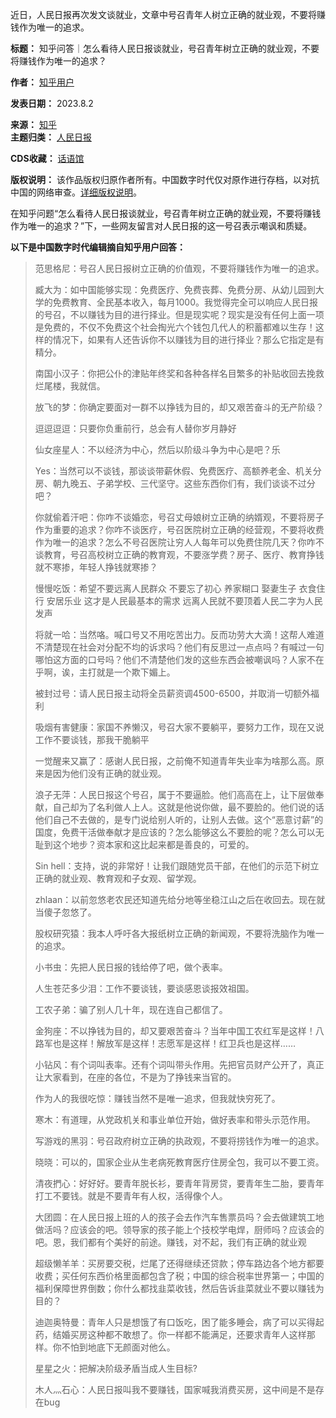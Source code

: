 
近日，人民日报再次发文谈就业，文章中号召青年人树立正确的就业观，不要将赚钱作为唯一的追求。




**标题：** 知乎问答｜怎么看待人民日报谈就业，号召青年树立正确的就业观，不要将赚钱作为唯一的追求？  

**作者：** [知乎用户](https://chinadigitaltimes.net/space/知乎)  

**发表日期：** 2023.8.2  

**来源：** [知乎](https://chinadigitaltimes.net/space/知乎)  
**主题归类：** [人民日报](https://chinadigitaltimes.net/space/人民日报)  

**CDS收藏：** [话语馆](https://chinadigitaltimes.net/space/%E8%AF%9D%E8%AF%AD%E9%A6%86)  

**版权说明：** 该作品版权归原作者所有。中国数字时代仅对原作进行存档，以对抗中国的网络审查。[详细版权说明](https://chinadigitaltimes.net/chinese/copyright)。


在知乎问题“怎么看待人民日报谈就业，号召青年树立正确的就业观，不要将赚钱作为唯一的追求？”下，一些网友留言对人民日报的这一号召表示嘲讽和质疑。


**以下是中国数字时代编辑摘自知乎用户回答：** 



> 
> 范思格尼：号召人民日报树立正确的价值观，不要将赚钱作为唯一的追求。
> 
> 
> 臧大为：如中国能够实现：免费医疗、免费丧葬、免费分房、从幼儿园到大学的免费教育、全民基本收入，每月1000。我觉得完全可以响应人民日报的号召，不以赚钱为目的进行择业。但是现实呢？现实是没有任何上面一项是免费的，不仅不免费这个社会掏光六个钱包几代人的积蓄都难以生存！这样的情况下，如果有人还告诉你不以赚钱为目的进行择业？那么它指定是有精分。
> 
> 
> 南国小汉子：你把公仆的津贴年终奖和各种各样名目繁多的补贴收回去挽救烂尾楼，我就信。
> 
> 
> 放飞的梦：你确定要面对一群不以挣钱为目的，却又艰苦奋斗的无产阶级？
> 
> 
> 逗逗逗逗：只要你负重前行，总会有人替你岁月静好
> 
> 
> 仙女座星人：不以经济为中心，然后以阶级斗争为中心是吧？乐
> 
> 
> Yes：当然可以不谈钱，那谈谈带薪休假、免费医疗、高额养老金、机关分房、朝九晚五、子弟学校、三代坚守。这些东西你们有，我们谈谈不过分吧？
> 
> 
> 你就偷着汗吧：你咋不谈婚恋，号召丈母娘树立正确的纳婿观，不要将房子作为重要的追求？你咋不谈医疗，号召医院树立正确的经营观，不要将收费作为唯一的追求？怎么不号召医院让穷人人每年可以免费住院几天？你咋不谈教育，号召高校树立正确的教育观，不要涨学费？房子、医疗、教育挣钱就不寒掺，年轻人挣钱就寒掺？
> 
> 
> 慢慢吃饭：希望不要远离人民群众 不要忘了初心 养家糊口 娶妻生子 衣食住行 安居乐业 这才是人民最基本的需求 远离人民就不要顶着人民二字为人民发声
> 
> 
> 将就一哈：当然咯。喊口号又不用吃苦出力。反而功劳大大滴！这帮人难道不清楚现在社会对分配不均的诉求吗？他们有反思过一点点吗？有喊过一句哪怕这方面的口号吗？他们不清楚他们发的这些东西会被嘲讽吗？人家不在乎啊，诶，主打就是一个欺下媚上。
> 
> 
> 被封过号：请人民日报主动将全员薪资调4500-6500，并取消一切额外福利
> 
> 
> 吸烟有害健康：家国不养懒汉，号召大家不要躺平，要努力工作，现在又说工作不要谈钱，那我干脆躺平
> 
> 
> 一觉醒来又赢了：感谢人民日报，之前俺不知道青年失业率为啥那么高。原来是因为他们没有正确的就业观。
> 
> 
> 浪子无萍：人民日报这个号召，属于不要逼脸。他们高高在上，让下层做奉献，自己却为了名利做人上人。这就是他说你做，最不要脸的。他们说的话他们自己不去做的，是专门说给别人听的，让别人去做。这个“恶意讨薪”的国度，免费干活做奉献才是应该的？怎么能够这么不要脸的呢？怎么可以无耻到这个地步？资本家和这比起来都是善良的，可爱的。
> 
> 
> Sin hell：支持，说的非常好！让我们跟随党员干部，在他们的示范下树立正确的就业观、教育观和子女观、留学观。
> 
> 
> zhlaan：以前忽悠老农民还知道先给分地等坐稳江山之后在收回去。现在就当傻子忽悠了。
> 
> 
> 股权研究猿：我本人呼吁各大报纸树立正确的新闻观，不要将洗脑作为唯一的追求。
> 
> 
> 小书虫：先把人民日报的钱给停了吧，做个表率。
> 
> 
> 人生苍茫多少泪：工作不要谈钱，要谈感恩谈报效祖国。
> 
> 
> 工农子弟：骗了别人几十年，现在连自己都信了。
> 
> 
> 金狗座：不以挣钱为目的，却又要艰苦奋斗？当年中国工农红军是这样！八路军也是这样！解放军是这样！志愿军是这样！红卫兵也是这样……
> 
> 
> 小钻风：有个词叫表率。还有个词叫带头作用。先把官员财产公开了，真正让大家看到，在座的各位，不是为了挣钱来当官的。
> 
> 
> 作为人的我很吃惊：赚钱当然不是唯一追求，但我就快穷死了。
> 
> 
> 寒木：有道理，从党政机关和事业单位开始，做好表率和带头示范作用。
> 
> 
> 写游戏的黑羽：号召政府树立正确的执政观，不要将捞钱作为唯一的追求。
> 
> 
> 晓晓：可以的，国家企业从生老病死教育医疗住房全包，我可以不要工资。
> 
> 
> 清夜捫心：好好好。要青年脱长衫，要青年背房贷，要青年生二胎，要青年打工不要钱。就是不要青年有人权，活得像个人。
> 
> 
> 大团圆：在人民日报上班的人的孩子会去作汽车售票员吗？会去做建筑工地做活吗？应该会的吧。领导家的孩子能上个技校学电焊，厨师吗？应该会的吧。恩，我们都有个美好的前途。赚钱，对不起，我们有正确的就业观
> 
> 
> 超级懒羊羊：买房要交税，烂尾了还得继续还贷款；停车路边各个地方都要收费；买任何东西价格里面都包含了税；中国的综合税率世界第一；中国的福利保障世界倒数；你什么都找韭菜收钱，然后告诉韭菜就业不要以赚钱为目的？
> 
> 
> 迪迦奥特曼：青年人只是想饿了有口饭吃，困了能多睡会，病了可以买得起药，结婚买房这种都不敢想了。你一样都不能满足，还要求青年人这样那样。你不怕到地底下无颜面对他么。
> 
> 
> 星星之火：把解决阶级矛盾当成人生目标?
> 
> 
> 木人灬石心：人民日报叫我不要赚钱，国家喊我消费买房，这中间是不是存在bug
> 
> 
> 

